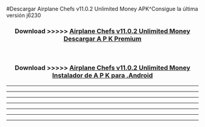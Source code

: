 #Descargar Airplane Chefs v11.0.2 Unlimited Money  APK^Consigue la última versión j6230



<div align="center">
<h3>Download >>>>> <a href="https://es-sites.web.app/?es= Airplane Chefs v11.0.2 Unlimited Money ">Airplane Chefs v11.0.2 Unlimited Money  Descargar A P K Premium</a></h3><br>

<h3>Download >>>>> <a href="https://es-sites.web.app/?es= Airplane Chefs v11.0.2 Unlimited Money ">Airplane Chefs v11.0.2 Unlimited Money  Instalador de A P K para .Android</a></h3>
</div>


----------------------------------------------------------

----------------------------------------------------------

----------------------------------------------------------

----------------------------------------------------------

----------------------------------------------------------

----------------------------------------------------------

----------------------------------------------------------


